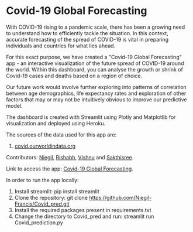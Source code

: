 # Covid-19 Global Forecasting

With COVID-19 rising to a pandemic scale, there has been a growing need to understand how to efficiently tackle the situation. In this context, accurate forecasting of the spread of COVID-19 is vital in preparing individuals and countries for what lies ahead.

For this exact purpose, we have created a "Covid-19 Global Forecasting" app - an interactive visualization of the future spread of COVID-19 around the world. Within this dashboard, you can analyse the growth or shrink of Covid-19 cases and deaths based on a region of choice. 

Our future work would involve further exploring into patterns of correlation between age demographics, life expectancy rates and exploration of other factors that may or may not be intuitively obvious to improve our predictive model.

The dashboard is created with Streamlit using Plotly and Matplotlib for visualization and deployed using Heroku. 

The sources of the data used for this app are:
1. [covid.ourworldindata.org](https://ourworldindata.org/coronavirus)

Contributors: [Niegil](https://github.com/Niegil-Francis), [Rishabh](https://github.com/Rishabh-Lalla), [Vishnu](https://github.com/vishnu701) and [Sakthisree](https://github.com/Sakzsee).

Link to access the app: [Covid-19 Global Forecasting](https://covid-prediction.herokuapp.com/).

In order to run the app locally:
1. Install streamlit: pip install streamlit
2. Clone the repository: git clone https://github.com/Niegil-Francis/Covid_pred.git
3. Install the required packages present in requirements.txt
4. Change the directory to Covid_pred and run: streamlit run Covid_prediction.py 

